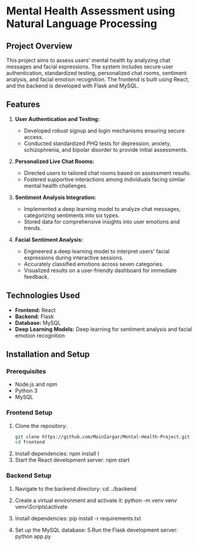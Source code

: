 # Mental Health Assessment using Natural Language Processing

## Project Overview
This project aims to assess users' mental health by analyzing chat messages and facial expressions. The system includes secure user authentication, standardized testing, personalized chat rooms, sentiment analysis, and facial emotion recognition. The frontend is built using React, and the backend is developed with Flask and MySQL.

## Features

1. **User Authentication and Testing:**
   - Developed robust signup and login mechanisms ensuring secure access.
   - Conducted standardized PHQ tests for depression, anxiety, schizophrenia, and bipolar disorder to provide initial assessments.

2. **Personalized Live Chat Rooms:**
   - Directed users to tailored chat rooms based on assessment results.
   - Fostered supportive interactions among individuals facing similar mental health challenges.

3. **Sentiment Analysis Integration:**
   - Implemented a deep learning model to analyze chat messages, categorizing sentiments into six types.
   - Stored data for comprehensive insights into user emotions and trends.

4. **Facial Sentiment Analysis:**
   - Engineered a deep learning model to interpret users' facial expressions during interactive sessions.
   - Accurately classified emotions across seven categories.
   - Visualized results on a user-friendly dashboard for immediate feedback.

## Technologies Used

- **Frontend:** React
- **Backend:** Flask
- **Database:** MySQL
- **Deep Learning Models:** Deep learning for sentiment analysis and facial emotion recognition

## Installation and Setup

### Prerequisites

- Node.js and npm
- Python 3
- MySQL

### Frontend Setup

1. Clone the repository:
   ```sh
   git clone https://github.com/MoinZargar/Mental-Health-Project.git
   cd frontend

2. Install dependencies:
 npm install I
3. Start the React development server:
 npm start

### Backend Setup

1. Navigate to the backend directory:
  cd ../backend


2. Create a virtual environment and activate it:
  python -m venv venv
  venv\Scripts\activate
3. Install dependencies:
   pip install -r requirements.txt
4. Set up the MySQL database:
5.Run the Flask development server:
   python app.py
   



